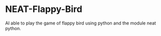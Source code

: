# NEAT-Flappy-Bird
AI able to play the game of flappy bird using python and the module neat python.
